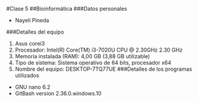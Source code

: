 #Clase 5
##Bioinformática
###Datos personales
- Nayeli Pineda

###Detalles del equipo
1. Asus corei3
2. Procesador: Intel(R) Core(TM) i3-7020U CPU @ 2.30GHz 2.30 GHz
3. Memoria instalada (RAM): 4,00 GB (3,88 GB utilizable)
4. Tipo de sistema: Sistema operativo de 64 bits, procesador x64
5. Nombre del equipo: DESKTOP-7TQ77UE
###Detalles de los programas utilizados
- GNU nano 6.2
- GitBash version 2.36.0.windows.10

